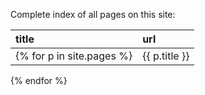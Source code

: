 
Complete index of all pages on this site:

|title|url|
|:----|:--|
{% for p in site.pages %}| {{ p.title }} | [{{p.url | absolute_url}}]({{ p.url | absolute_url }}) |
{% endfor %}
